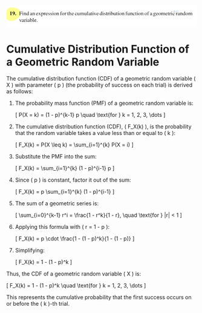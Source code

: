 ![photo](https://github.com/HWTeng-Teaching/202409-Math-Stat/blob/main/Selected_HW/HW3/18_Tim/IMG_0772.jpeg)

# Cumulative Distribution Function of a Geometric Random Variable

The cumulative distribution function (CDF) of a geometric random variable \( X \) with parameter \( p \) (the probability of success on each trial) is derived as follows:

1. The probability mass function (PMF) of a geometric random variable is:

   \[
   P(X = k) = (1 - p)^{k-1} p \quad \text{for } k = 1, 2, 3, \dots
   \]

2. The cumulative distribution function (CDF), \( F_X(k) \), is the probability that the random variable takes a value less than or equal to \( k \):

   \[
   F_X(k) = P(X \leq k) = \sum_{i=1}^{k} P(X = i)
   \]

3. Substitute the PMF into the sum:

   \[
   F_X(k) = \sum_{i=1}^{k} (1 - p)^{i-1} p
   \]

4. Since \( p \) is constant, factor it out of the sum:

   \[
   F_X(k) = p \sum_{i=1}^{k} (1 - p)^{i-1}
   \]

5. The sum of a geometric series is:

   \[
   \sum_{i=0}^{k-1} r^i = \frac{1 - r^k}{1 - r}, \quad \text{for } |r| < 1
   \]

6. Applying this formula with \( r = 1 - p \):

   \[
   F_X(k) = p \cdot \frac{1 - (1 - p)^k}{1 - (1 - p)}
   \]

7. Simplifying:

   \[
   F_X(k) = 1 - (1 - p)^k
   \]

Thus, the CDF of a geometric random variable \( X \) is:

\[
F_X(k) = 1 - (1 - p)^k \quad \text{for } k = 1, 2, 3, \dots
\]

This represents the cumulative probability that the first success occurs on or before the \( k \)-th trial.
